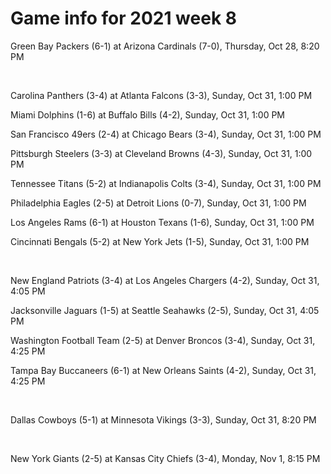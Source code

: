 # Game info for 2021 week 8

Green Bay Packers (6-1) at Arizona Cardinals (7-0), Thursday, Oct 28, 8:20 PM


<br/>

Carolina Panthers (3-4) at Atlanta Falcons (3-3), Sunday, Oct 31, 1:00 PM

Miami Dolphins (1-6) at Buffalo Bills (4-2), Sunday, Oct 31, 1:00 PM

San Francisco 49ers (2-4) at Chicago Bears (3-4), Sunday, Oct 31, 1:00 PM

Pittsburgh Steelers (3-3) at Cleveland Browns (4-3), Sunday, Oct 31, 1:00 PM

Tennessee Titans (5-2) at Indianapolis Colts (3-4), Sunday, Oct 31, 1:00 PM

Philadelphia Eagles (2-5) at Detroit Lions (0-7), Sunday, Oct 31, 1:00 PM

Los Angeles Rams (6-1) at Houston Texans (1-6), Sunday, Oct 31, 1:00 PM

Cincinnati Bengals (5-2) at New York Jets (1-5), Sunday, Oct 31, 1:00 PM


<br/>

New England Patriots (3-4) at Los Angeles Chargers (4-2), Sunday, Oct 31, 4:05 PM

Jacksonville Jaguars (1-5) at Seattle Seahawks (2-5), Sunday, Oct 31, 4:05 PM

Washington Football Team (2-5) at Denver Broncos (3-4), Sunday, Oct 31, 4:25 PM

Tampa Bay Buccaneers (6-1) at New Orleans Saints (4-2), Sunday, Oct 31, 4:25 PM


<br/>

Dallas Cowboys (5-1) at Minnesota Vikings (3-3), Sunday, Oct 31, 8:20 PM


<br/>

New York Giants (2-5) at Kansas City Chiefs (3-4), Monday, Nov 1, 8:15 PM

